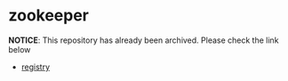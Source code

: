 # zookeeper

**NOTICE**: This repository has already been archived. Please check the link below

* [registry](https://github.com/go-kratos/kratos/tree/main/contrib/registry/zookeeper)